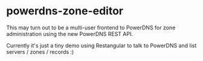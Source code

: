 # powerdns-zone-editor

This may turn out to be a multi-user frontend to PowerDNS for zone administration using the new PowerDNS REST API.

Currently it's just a tiny demo using Restangular to talk to PowerDNS and list servers / zones / records :)
